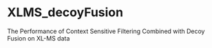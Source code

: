 # XLMS_decoyFusion
The Performance of Context Sensitive Filtering Combined with Decoy Fusion on XL-MS data
